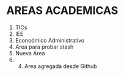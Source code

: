 # AREAS ACADEMICAS

1. TICs
2. IEE
3. Econoómico Administrativo
4. Area para probar stash
5. Nueva Area
6. 4. Area agregada desde Github
